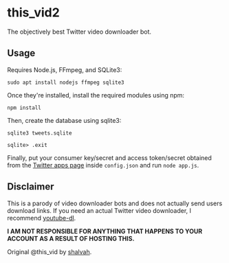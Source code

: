 # this_vid2
The objectively best Twitter video downloader bot.

## Usage
Requires Node.js, FFmpeg, and SQLite3:

```shell
sudo apt install nodejs ffmpeg sqlite3
```

Once they're installed, install the required modules using npm:
```shell
npm install
```

Then, create the database using sqlite3:
```shell
sqlite3 tweets.sqlite

sqlite> .exit
```

Finally, put your consumer key/secret and access token/secret obtained from the [Twitter apps page](https://developer.twitter.com/apps) inside `config.json` and run `node app.js`.

## Disclaimer
This is a parody of video downloader bots and does not actually send users download links. If you need an actual Twitter video downloader, I recommend [youtube-dl](http://ytdl-org.github.io/youtube-dl/).

**I AM NOT RESPONSIBLE FOR ANYTHING THAT HAPPENS TO YOUR ACCOUNT AS A RESULT OF HOSTING THIS.**

Original @this_vid by [shalvah](https://twitter.com/theshalvah).